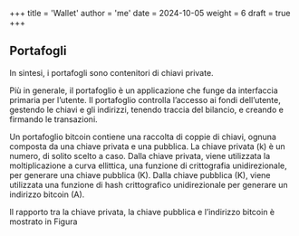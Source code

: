 +++
title = 'Wallet'
author = 'me'
date = 2024-10-05
weight = 6
draft = true
+++

## Portafogli

In sintesi, i portafogli sono contenitori di chiavi private.

Più in generale, il portafoglio è un applicazione che funge da interfaccia primaria per l’utente. Il portafoglio controlla l’accesso ai fondi dell’utente, gestendo le chiavi e gli indirizzi, tenendo traccia del bilancio, e creando e firmando le transazioni.

Un portafoglio bitcoin contiene una raccolta di coppie di chiavi, ognuna composta da una chiave privata e una pubblica. La chiave privata (k) è un numero, di solito scelto a caso. Dalla chiave privata, viene utilizzata la moltiplicazione a curva ellittica, una funzione di crittografia unidirezionale, per generare una chiave pubblica (K). Dalla chiave pubblica (K), viene utilizzata una funzione di hash crittografico unidirezionale per generare un indirizzo bitcoin (A).

Il rapporto tra la chiave privata, la chiave pubblica e l’indirizzo bitcoin è mostrato in Figura